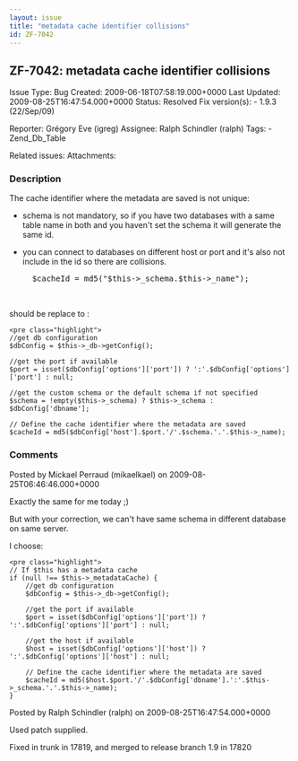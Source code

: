 ```yaml
---
layout: issue
title: "metadata cache identifier collisions"
id: ZF-7042
---
```


ZF-7042: metadata cache identifier collisions
---------------------------------------------

 Issue Type: Bug Created: 2009-06-18T07:58:19.000+0000 Last Updated: 2009-08-25T16:47:54.000+0000 Status: Resolved Fix version(s): - 1.9.3 (22/Sep/09)
 
 Reporter:  Grégory Eve (igreg)  Assignee:  Ralph Schindler (ralph)  Tags: - Zend\_Db\_Table
 
 Related issues: 
 Attachments: 
### Description

The cache identifier where the metadata are saved is not unique:

- schema is not mandatory, so if you have two databases with a same table name in both and you haven't set the schema it will generate the same id.
- you can connect to databases on different host or port and it's also not include in the id so there are collisions.
 

    <pre class="highlight">
    $cacheId = md5("$this->_schema.$this->_name");


should be replace to :

 
    <pre class="highlight">
    //get db configuration
    $dbConfig = $this->_db->getConfig();
    
    //get the port if available 
    $port = isset($dbConfig['options']['port']) ? ':'.$dbConfig['options']['port'] : null;
    
    //get the custom schema or the default schema if not specified
    $schema = !empty($this->_schema) ? $this->_schema : $dbConfig['dbname'];
    
    // Define the cache identifier where the metadata are saved
    $cacheId = md5($dbConfig['host'].$port.'/'.$schema.'.'.$this->_name);


 

 

### Comments

Posted by Mickael Perraud (mikaelkael) on 2009-08-25T06:46:46.000+0000

Exactly the same for me today ;)

But with your correction, we can't have same schema in different database on same server.

I choose:

 
    <pre class="highlight">
    // If $this has a metadata cache
    if (null !== $this->_metadataCache) {
        //get db configuration
        $dbConfig = $this->_db->getConfig();
    
        //get the port if available
        $port = isset($dbConfig['options']['port']) ? ':'.$dbConfig['options']['port'] : null;
    
        //get the host if available
        $host = isset($dbConfig['options']['host']) ? ':'.$dbConfig['options']['host'] : null;
    
        // Define the cache identifier where the metadata are saved
        $cacheId = md5($host.$port.'/'.$dbConfig['dbname'].':'.$this->_schema.'.'.$this->_name);
    }


 

 

Posted by Ralph Schindler (ralph) on 2009-08-25T16:47:54.000+0000

Used patch supplied.

Fixed in trunk in 17819, and merged to release branch 1.9 in 17820

 

 